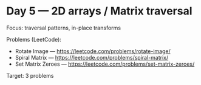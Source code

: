 # Day 5 — 2D arrays / Matrix traversal

Focus: traversal patterns, in-place transforms

Problems (LeetCode):
- Rotate Image — https://leetcode.com/problems/rotate-image/
- Spiral Matrix — https://leetcode.com/problems/spiral-matrix/
- Set Matrix Zeroes — https://leetcode.com/problems/set-matrix-zeroes/

Target: 3 problems

